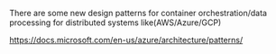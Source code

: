 
There are some new design patterns for container orchestration/data processing  for distributed systems like(AWS/Azure/GCP)

https://docs.microsoft.com/en-us/azure/architecture/patterns/
